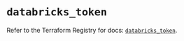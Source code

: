 # `databricks_token`

Refer to the Terraform Registry for docs: [`databricks_token`](https://registry.terraform.io/providers/databricks/databricks/1.46.0/docs/resources/token).
